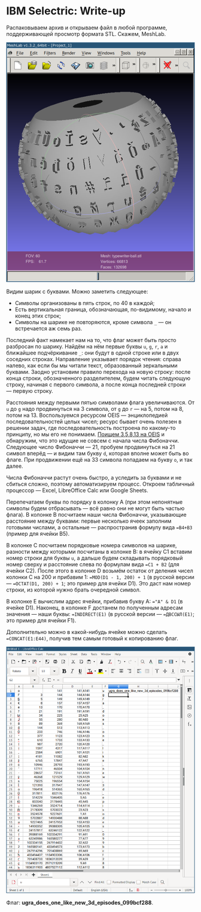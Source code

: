 # IBM Selectric: Write-up

Распаковываем архив и открываем файл в любой программе, поддерживающей просмотр формата STL. Скажем, MeshLab.

![Шарик](writeup/meshlab.png)

Видим шарик с буквами. Можно заметить следующее:

* Символы организованы в пять строк, по 40 в каждой;
* Есть вертикальная граница, обозначающая, по-видимому, начало и конец этих строк;
* Символы на шарике не повторяются, кроме символа `_` — он встречается аж семь раз.

Последний факт намекает нам на то, что флаг может быть просто разбросан по шарику. Найдём на нём первые буквы `u`, `g`, `r`, `a` и ближайшее подчёркивание `_`: они будут в одной строке или в двух соседних строках. Направление указывает порядок чтения: справа налево, как если бы мы читали текст, образованный зеркальными буквами. Заодно установим правило перехода на новую строку: после конца строки, обозначенного разделителем, будем читать следующую строку, начиная с первого символа, а после конца последней строки — первую строку.

Расстояния между первыми пятью символами флага увеличиваются. От `u` до `g` надо продвинуться на 3 символа, от `g` до `r` — на 5, потом на 8, потом на 13. Воспользуемся ресурсом OEIS — энциклопедией последовательностей целых чисел; ресурс бывает очень полезен в решении задач, где последовательность построена по какому-то принципу, но мы его не понимаем. [Поищем 3,5,8,13 на OEIS](http://oeis.org/search?q=3%2C5%2C8%2C13) и обнаружим, что это идущие не совсем с начала числа Фибоначчи. Следующее число Фибоначчи — 21, пробуем продвинуться на 21 символ вперёд — и видим там букву `d`, которая вполне может быть во флаге. При продвижении ещё на 33 символа попадаем на букву `o`, и так далее.

Числа Фибоначчи растут очень быстро, а уследить за буквами и не сбиться сложно, поэтому автоматизируем процесс. Откроем табличный процессор — Excel, LibreOffice Calc или Google Sheets.

Перепечатаем буквы по порядку в колонку A (при этом непонятные символы будем отбрасывать — всё равно они не могут быть частью флага). В колонке B посчитаем наши числа Фибоначчи, указывающие расстояние между буквами: первые несколько ячеек заполним готовыми числами, а остальные — распространив формулу вида `=B4+B3` (пример для ячейки B5).

В колонке C посчитаем порядковые номера символов на шарике, разности между которыми посчитаны в колонке B: в ячейку C1 вставим номер строки для буквы `u`, а дальше будем складывать порядковый номер сверху и расстояние слева по формулам вида `=C1 + B2` (для ячейки C2). После этого в колонке D возьмём остаток от деления чисел колонки C на 200 и прибавим 1: `=MOD(D1 - 1, 200) + 1` (в русской версии — `=ОСТАТ(D1, 200) + 1`; это пример для ячейки D1). Это даст нам номер строки, из которой нужно брать очередной символ.

В колонке E вычислим адрес ячейки, прибавив букву A: `="A" & D1` (в ячейке D1). Наконец, в колонке F достанем по полученным адресам значения — наши буквы: `=INDIRECT(E1)` (в русской версии — `=ДВССЫЛ(E1)`; это пример для ячейки F1).

Дополнительно можно в какой-нибудь ячейке можно сделать `=CONCAT(E1:E44)`, получив тем самым готовый к копированию флаг.

![Полученная таблица](writeup/table.png)

Флаг: **ugra_does_one_like_new_3d_episodes_099bcf288**.
